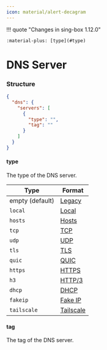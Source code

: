 ```yaml
---
icon: material/alert-decagram
---
```


!!! quote "Changes in sing-box 1.12.0"

    :material-plus: [type](#type)

# DNS Server

### Structure

```json
{
  "dns": {
    "servers": [
      {
        "type": "",
        "tag": ""
      }
    ]
  }
}
```

#### type

The type of the DNS server.

| Type            | Format                    |
|-----------------|---------------------------|
| empty (default) | [Legacy](./legacy/)       |
| `local`         | [Local](./local/)         |
| `hosts`         | [Hosts](./hosts/)         |
| `tcp`           | [TCP](./tcp/)             |
| `udp`           | [UDP](./udp/)             |
| `tls`           | [TLS](./tls/)             |
| `quic`          | [QUIC](./quic/)           |
| `https`         | [HTTPS](./https/)         |
| `h3`            | [HTTP/3](./http3/)        |
| `dhcp`          | [DHCP](./dhcp/)           |
| `fakeip`        | [Fake IP](./fakeip/)      |
| `tailscale`     | [Tailscale](./tailscale/) |

#### tag

The tag of the DNS server.
